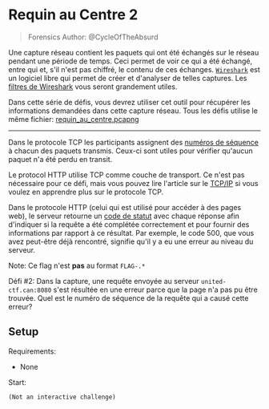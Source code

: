 # Requin au Centre 2
> Forensics
Author: @CycleOfTheAbsurd

Une capture réseau contient les paquets qui ont été échangés sur le réseau pendant une période de temps. Ceci permet de voir ce qui a été échangé, entre qui et, s'il n'est pas chiffré, le contenu de ces échanges. [`Wireshark`](https://www.wireshark.org/) est un logiciel libre qui permet de créer et d'analyser de telles captures. Les [filtres de Wireshark](https://wiki.wireshark.org/DisplayFilters) vous seront grandement utiles.

Dans cette série de défis, vous devrez utiliser cet outil pour récupérer les informations demandées dans cette capture réseau. Tous les défis utilise le même fichier: [requin\_au\_centre.pcapng](https://drive.google.com/file/d/1qnCaylIjn5Hhu3uXPrar1u7z43BQOWIe/view?usp=sharing)

----

Dans le protocole TCP les participants assignent des [numéros de séquence](https://packetlife.net/blog/2010/jun/7/understanding-tcp-sequence-acknowledgment-numbers/) à chacun des paquets transmis. Ceux-ci sont utiles pour vérifier qu'aucun paquet n'a été perdu en transit.

Le protocol HTTP utilise TCP comme couche de transport. Ce n'est pas nécessaire pour ce défi, mais vous pouvez lire l'article sur le [TCP/IP](https://www.cloudflare.com/learning/ddos/glossary/tcp-ip/) si vous voulez en apprendre plus sur le protocole TCP.

Dans le protocole HTTP (celui qui est utilisé pour accéder à des pages web), le serveur retourne un [code de statut](https://developer.mozilla.org/en-US/docs/Web/HTTP/Status) avec chaque réponse afin d'indiquer si la requête a été complétée correctement et pour fournir des informations par rapport à ce résultat. Par exemple, le code 500, que vous avez peut-être déjà rencontré, signifie qu'il y a eu une erreur au niveau du serveur.

Note: Ce flag n'est __pas__ au format `FLAG-.*`

Défi #2: Dans la capture, une requête envoyée au serveur `united-ctf.can:8080` s'est résultée en une erreur parce que la page n'a pas pu être trouvée. Quel est le numéro de séquence de la requête qui a causé cette erreur?


## Setup

Requirements:
- None

Start:

```
(Not an interactive challenge)
```
